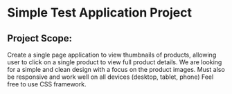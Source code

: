 Simple Test Application Project
=== 
Project Scope:
---
Create a single page application to view thumbnails of products, allowing user to click on a single product to view full product details. We are looking for a simple and clean design with a focus on the product images. Must also be responsive and work well on all devices (desktop, tablet, phone)  Feel free to use CSS framework.